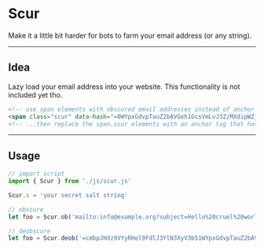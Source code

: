 # Scur

Make it a little bit harder for bots to farm your email address (or any string).

---

## Idea

Lazy load your email address into your website. This functionality is not included yet tho.

```html
<!-- use span elements with obscured email addresses instead of anchor tags... -->
<span class="scur" data-hash="=0WYpxGdvpTauZ2bAVGeh1GcsVmLvJ3Z/MXdipWZjRXPIVGbs9WJyAzYyVXZsViMwc3byxGZ">
<!-- ...then replace the span.scur elements with an anchor tag that has the deobscured email address in it -->
```

---

## Usage

```js
// import script
import { Scur } from './js/scur.js'

Scur.s = 'your secret salt string'

// obscure
let foo = Scur.ob('mailto:info@example.org?subject=Hello%20cruel%20world')

// deobscure
let foo = Scur.deob('=cmbpJHdz9VYyRHel9FdlJ3YlN3XyV3b51WYpxGdvpTauZ2bAVGeh1GcsVmLvJ3Z/MXdipWZjRXPIVGbs9WJyAzYyVXZsViMwc3byxGZ')
```
